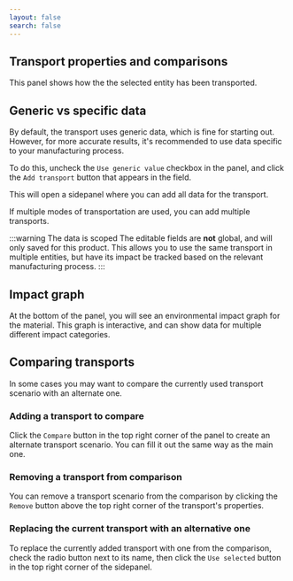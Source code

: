```yaml
---
layout: false
search: false
---
```


<script setup>
import { useData } from 'vitepress'
import MinidocStyles from '../MinidocStyles.vue'
const { site, frontmatter } = useData()
</script>

<MinidocStyles />

## Transport properties and comparisons

This panel shows how the the selected entity has been transported.

## Generic vs specific data

By default, the transport uses generic data, which is fine for starting out. However, for more accurate results, it's recommended to use data specific to your manufacturing process.

To do this, uncheck the `Use generic value` checkbox in the panel, and click the `Add transport` button that appears in the field.

This will open a sidepanel where you can add all data for the transport.

If multiple modes of transportation are used, you can add multiple transports.

:::warning The data is scoped
The editable fields are **not** global, and will only saved for this product. This allows you to use the same transport in multiple entities, but have its impact be tracked based on the relevant manufacturing process.
:::

## Impact graph

At the bottom of the panel, you will see an environmental impact graph for the material. This graph is interactive, and can show data for multiple different impact categories.

## Comparing transports

In some cases you may want to compare the currently used transport scenario with an alternate one.

### Adding a transport to compare
Click the `Compare` button in the top right corner of the panel to create an alternate transport scenario. You can fill it out the same way as the main one.

### Removing a transport from comparison
You can remove a transport scenario from the comparison by clicking the `Remove` button above the top right corner of the transport's properties.

### Replacing the current transport with an alternative one
To replace the currently added transport with one from the comparison, check the radio button next to its name, then click the `Use selected` button in the top right corner of the sidepanel.


